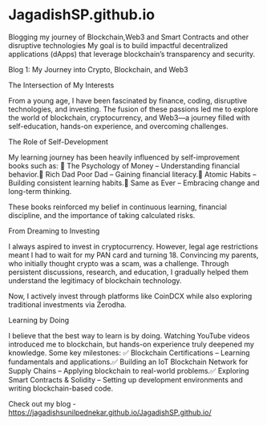 # JagadishSP.github.io

Blogging my journey of Blockchain,Web3 and Smart Contracts and other disruptive technologies
My goal is to build impactful decentralized applications (dApps) that leverage blockchain’s transparency and security.

Blog 1: My Journey into Crypto, Blockchain, and Web3

The Intersection of My Interests

From a young age, I have been fascinated by finance, coding, disruptive technologies, and investing. The fusion of these passions led me to explore the world of blockchain, cryptocurrency, and Web3—a journey filled with self-education, hands-on experience, and overcoming challenges.

The Role of Self-Development

My learning journey has been heavily influenced by self-improvement books such as:
📖 The Psychology of Money – Understanding financial behavior.📖 Rich Dad Poor Dad – Gaining financial literacy.📖 Atomic Habits – Building consistent learning habits.📖 Same as Ever – Embracing change and long-term thinking.

These books reinforced my belief in continuous learning, financial discipline, and the importance of taking calculated risks.

From Dreaming to Investing

I always aspired to invest in cryptocurrency. However, legal age restrictions meant I had to wait for my PAN card and turning 18. Convincing my parents, who initially thought crypto was a scam, was a challenge. Through persistent discussions, research, and education, I gradually helped them understand the legitimacy of blockchain technology.

Now, I actively invest through platforms like CoinDCX while also exploring traditional investments via Zerodha.

Learning by Doing

I believe that the best way to learn is by doing. Watching YouTube videos introduced me to blockchain, but hands-on experience truly deepened my knowledge. Some key milestones:
✅ Blockchain Certifications – Learning fundamentals and applications.✅ Building an IoT Blockchain Network for Supply Chains – Applying blockchain to real-world problems.✅ Exploring Smart Contracts & Solidity – Setting up development environments and writing blockchain-based code.




Check out my blog - https://jagadishsunilpednekar.github.io/JagadishSP.github.io/
